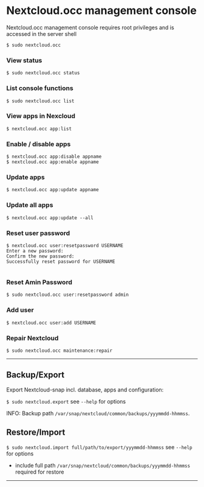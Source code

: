 # Nextcloud.occ management console 

Nextcloud.occ management console requires root privileges and is accessed in the server shell

```
$ sudo nextcloud.occ
```

### View status
```
$ sudo nextcloud.occ status
```

### List console functions 
```
$ sudo nextcloud.occ list
```

### View apps in Nexcloud

```
$ nextcloud.occ app:list
```

### Enable / disable apps

```
$ nextcloud.occ app:disable appname
$ nextcloud.occ app:enable appname
```

### Update apps

```
$ nextcloud.occ app:update appname
```

### Update all apps

```
$ nextcloud.occ app:update --all
```

### Reset user password

```
$ nextcloud.occ user:resetpassword USERNAME
Enter a new password: 
Confirm the new password: 
Successfully reset password for USERNAME


```
### Reset Amin Password
```
$ sudo nextcloud.occ user:resetpassword admin
```

### Add user

```
$ nextcloud.occ user:add USERNAME
```

### Repair Nextcloud

```
$ sudo nextcloud.occ maintenance:repair
```

----
## Backup/Export

Export Nextcloud-snap incl. database, apps and configuration:

`$ sudo nextcloud.export` see `--help` for options

INFO: Backup path `/var/snap/nextcloud/common/backups/yyymmdd-hhmmss`.

## Restore/Import

`$ sudo nextcloud.import full/path/to/export/yyymmdd-hhmmss` see `--help` for options

- include full path `/var/snap/nextcloud/common/backups/yyymmdd-hhmmss` required for restore

----
